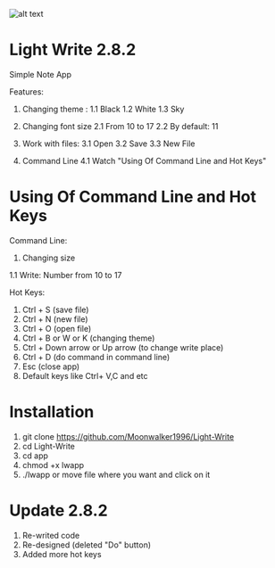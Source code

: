 ![alt text](https://drive.google.com/file/d/1436dVUL8TyV6IP0tuR1-ab76HDJHoM5)

# Light Write 2.8.2
Simple Note App

Features:
1. Changing theme :
      1.1 Black
      1.2 White
      1.3 Sky
   
2. Changing font size
      2.1 From 10 to 17
      2.2 By default: 11
   
3. Work with files:
      3.1 Open
      3.2 Save
      3.3 New File
   
4. Command Line
      4.1 Watch "Using Of Command Line and Hot Keys"

# Using Of Command Line and Hot Keys

Command Line:
1. Changing size

1.1 Write: Number from 10 to 17

Hot Keys:
1. Ctrl + S (save file)
2. Ctrl + N (new file)
3. Ctrl + O (open file)
4. Ctrl + B or W or K (changing theme)
5. Ctrl + Down arrow or Up arrow (to change write place)
6. Ctrl + D (do command in command line)
7. Esc (close app)
8. Default keys like Ctrl+ V,C and etc

# Installation

1. git clone https://github.com/Moonwalker1996/Light-Write
2. cd Light-Write
3. cd app
4. chmod +x lwapp
5. ./lwapp or move file where you want and click on it

# Update 2.8.2

1. Re-writed code
2. Re-designed (deleted "Do" button)
3. Added more hot keys

